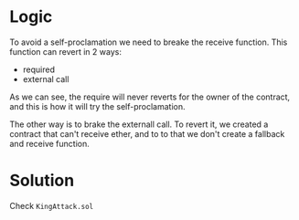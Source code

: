 # Logic

To avoid a self-proclamation we need to breake the receive function. This function can revert in 2 ways:
* required 
* external call

As we can see, the require will never reverts for the owner of the contract, and this is how it will try the self-proclamation. 

The other way is to brake the externall call. To revert it, we created a contract that can't receive ether, and to to that we don't create a fallback and receive function.

# Solution
Check `KingAttack.sol`
